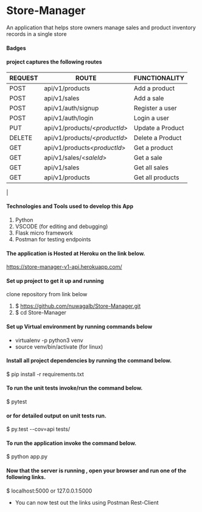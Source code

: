 # Store-Manager
An application that helps store owners manage sales and product inventory records 
in a single store


#### Badges

#### project captures the following routes 

| REQUEST | ROUTE | FUNCTIONALITY |
| ------- | ----- | ------------- |
| POST | api/v1/products | Add a product |
| POST | api/v1/sales | Add a sale |
| POST | api/v1/auth/signup | Register a user |
| POST | api/v1/auth/login | Login a user |
| PUT | api/v1/products/<_productId_> | Update a Product
| DELETE | api/v1/products/<_productId_> | Delete a Product
| GET | api/v1/products<_productId_> | Get a product |
| GET | api/v1/sales/<_saleId_> | Get a sale |
| GET | api/v1/sales | Get all sales |
| GET | api/v1/products | Get all products |
| 

#### Technologies and Tools used to develop this App

1. Python
2. VSCODE (for editing and debugging)
3. Flask micro framework
4. Postman for testing endpoints


#### The application is Hosted at Heroku on the link below.
https://store-manager-v1-api.herokuapp.com/

#### Set up project to get it up and running

clone repository from link below

1. $ https://github.com/nuwagalb/Store-Manager.git
2. $ cd Store-Manager

#### Set up Virtual environment by running commands below

- virtualenv -p python3 venv
- source venv/bin/activate (for linux)

#### Install all project dependencies by running the command below.

$ pip install -r requirements.txt

#### To run the unit tests invoke/run the command below.

$ pytest

#### or for detailed output on unit tests run.

$ py.test --cov=api tests/

#### To run the application invoke the command below.

$ python app.py

#### Now that the server is running , open your browser and run one of the following links.

$ localhost:5000 or 127.0.0.1:5000
- You can now test out the links using Postman Rest-Client

